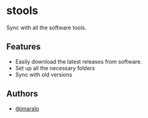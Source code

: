 # stools

Sync with all the software tools.

## Features

- Easily download the latest releases from software.
- Set up all the necessary folders
- Sync with old versions

## Authors

- [@jmaralo](https://www.github.com/jmaralo)
